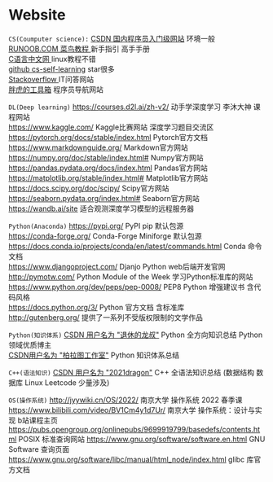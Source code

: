 # Website
`CS(Coumputer science):`
[CSDN 国内程序员入门级网站](https://www.csdn.net/) 环境一般     
[RUNOOB.COM 菜鸟教程 ](https://www.runoob.com/) 新手指引 高手手册     
[C语言中文网 ](http://c.biancheng.net/) linux教程不错  
[github cs-self-learning](https://github.com/pkuflyingpig/cs-self-learning/) star很多    
[Stackoverflow ](https://stackoverflow-clone.netlify.app/)IT问答网站   
[胖虎的工具箱](https://www.955code.com/) 程序员导航网站  

`DL(Deep learning)`
https://courses.d2l.ai/zh-v2/ 动手学深度学习 李沐大神 课程网站   
https://www.kaggle.com/ Kaggle比赛网站 深度学习题目交流区    
https://pytorch.org/docs/stable/index.html Pytorch官方文档    
https://www.markdownguide.org/ Markdown官方网站    
https://numpy.org/doc/stable/index.html# Numpy官方网站    
https://pandas.pydata.org/docs/index.html Pandas官方网站    
https://matplotlib.org/stable/index.html# Matplotlib官方网站   
https://docs.scipy.org/doc/scipy/ Scipy官方网站  
https://seaborn.pydata.org/index.html# Seaborn官方网站    
https://wandb.ai/site 适合观测深度学习模型的远程服务器    

`Python(Anaconda)`
https://pypi.org/ PyPI pip 默认包源    
https://conda-forge.org/ Conda-Forge  Miniforge 默认包源    
https://docs.conda.io/projects/conda/en/latest/commands.html Conda 命令文档  
https://www.djangoproject.com/ Djanjo Python web后端开发官网  
http://pymotw.com/ Python Module of the Week 学习Python标准库的网站    
https://www.python.org/dev/peps/pep-0008/ PEP8 Python 增强建议书 含代码风格    
https://docs.python.org/3/ Python 官方文档 含标准库  
http://gutenberg.org/ 提供了一系列不受版权限制的文学作品  

`Python(知识体系)`
[CSDN 用户名为 "退休的龙叔"](https://blog.csdn.net/zhiguigu/article/details/117924606) Python 全方向知识总结 Python领域优质博主  
[CSDN用户名为 "柏拉图工作室"](https://blog.csdn.net/weixin_47654912/article/details/111362057) Python 知识体系总结   

`C++(语法知识)`
[CSDN 用户名为 "2021dragon"](https://blog.csdn.net/chenlong_cxy/article/details/127166206) C++ 全语法知识总结 (数据结构 数据库 Linux Leetcode 少量涉及)  

`OS(操作系统)`
http://jyywiki.cn/OS/2022/ 南京大学 操作系统 2022 春季课  
https://www.bilibili.com/video/BV1Cm4y1d7Ur/ 南京大学 操作系统：设计与实现 b站课程主页  
https://pubs.opengroup.org/onlinepubs/9699919799/basedefs/contents.html POSIX 标准查询网站
https://www.gnu.org/software/software.en.html GNU Software 查询页面  
https://www.gnu.org/software/libc/manual/html_node/index.html glibc 库官方文档  
